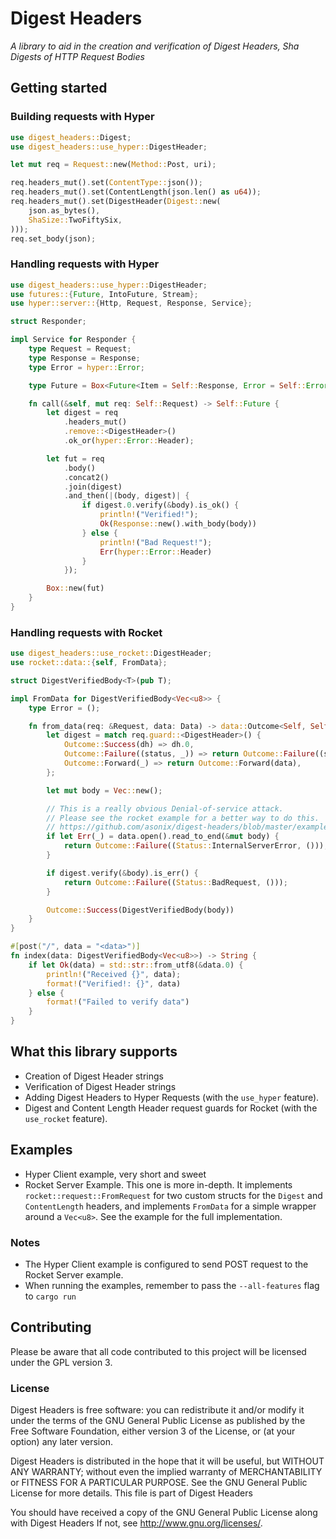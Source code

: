 # Digest Headers
_A library to aid in the creation and verification of Digest Headers, Sha Digests of HTTP Request
Bodies_

## Getting started
### Building requests with Hyper
```rust
use digest_headers::Digest;
use digest_headers::use_hyper::DigestHeader;

let mut req = Request::new(Method::Post, uri);

req.headers_mut().set(ContentType::json());
req.headers_mut().set(ContentLength(json.len() as u64));
req.headers_mut().set(DigestHeader(Digest::new(
    json.as_bytes(),
    ShaSize::TwoFiftySix,
)));
req.set_body(json);
```
### Handling requests with Hyper
```rust
use digest_headers::use_hyper::DigestHeader;
use futures::{Future, IntoFuture, Stream};
use hyper::server::{Http, Request, Response, Service};

struct Responder;

impl Service for Responder {
    type Request = Request;
    type Response = Response;
    type Error = hyper::Error;

    type Future = Box<Future<Item = Self::Response, Error = Self::Error>>;

    fn call(&self, mut req: Self::Request) -> Self::Future {
        let digest = req
            .headers_mut()
            .remove::<DigestHeader>()
            .ok_or(hyper::Error::Header);

        let fut = req
            .body()
            .concat2()
            .join(digest)
            .and_then(|(body, digest)| {
                if digest.0.verify(&body).is_ok() {
                    println!("Verified!");
                    Ok(Response::new().with_body(body))
                } else {
                    println!("Bad Request!");
                    Err(hyper::Error::Header)
                }
            });

        Box::new(fut)
    }
}
```
### Handling requests with Rocket
```rust
use digest_headers::use_rocket::DigestHeader;
use rocket::data::{self, FromData};

struct DigestVerifiedBody<T>(pub T);

impl FromData for DigestVerifiedBody<Vec<u8>> {
    type Error = ();

    fn from_data(req: &Request, data: Data) -> data::Outcome<Self, Self::Error> {
        let digest = match req.guard::<DigestHeader>() {
            Outcome::Success(dh) => dh.0,
            Outcome::Failure((status, _)) => return Outcome::Failure((status, ())),
            Outcome::Forward(_) => return Outcome::Forward(data),
        };

        let mut body = Vec::new();

        // This is a really obvious Denial-of-service attack.
        // Please see the rocket example for a better way to do this.
        // https://github.com/asonix/digest-headers/blob/master/examples/rocket.rs
        if let Err(_) = data.open().read_to_end(&mut body) {
            return Outcome::Failure((Status::InternalServerError, ()));
        }

        if digest.verify(&body).is_err() {
            return Outcome::Failure((Status::BadRequest, ()));
        }

        Outcome::Success(DigestVerifiedBody(body))
    }
}

#[post("/", data = "<data>")]
fn index(data: DigestVerifiedBody<Vec<u8>>) -> String {
    if let Ok(data) = std::str::from_utf8(&data.0) {
        println!("Received {}", data);
        format!("Verified!: {}", data)
    } else {
        format!("Failed to verify data")
    }
}
```

## What this library supports
 - Creation of Digest Header strings
 - Verification of Digest Header strings
 - Adding Digest Headers to Hyper Requests (with the `use_hyper` feature).
 - Digest and Content Length Header request guards for Rocket (with the `use_rocket` feature).

## Examples
 - Hyper Client example, very short and sweet
 - Rocket Server Example. This one is more in-depth. It implements `rocket::request::FromRequest`
   for two custom structs for the `Digest` and `ContentLength` headers, and implements `FromData`
   for a simple wrapper around a `Vec<u8>`. See the example for the full implementation.

### Notes
 - The Hyper Client example is configured to send POST request to the Rocket Server example.
 - When running the examples, remember to pass the `--all-features` flag to `cargo run`

## Contributing
Please be aware that all code contributed to this project will be licensed under the GPL version 3.

### License
Digest Headers is free software: you can redistribute it and/or modify it under the terms of the GNU General Public License as published by the Free Software Foundation, either version 3 of the License, or (at your option) any later version.

Digest Headers is distributed in the hope that it will be useful, but WITHOUT ANY WARRANTY; without even the implied warranty of MERCHANTABILITY or FITNESS FOR A PARTICULAR PURPOSE. See the GNU General Public License for more details. This file is part of Digest Headers

You should have received a copy of the GNU General Public License along with Digest Headers If not, see http://www.gnu.org/licenses/.
